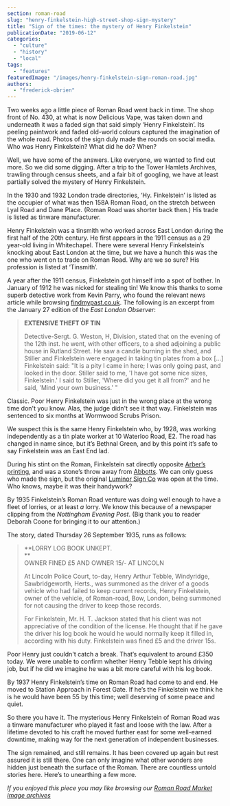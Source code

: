 ```yaml
---
section: roman-road
slug: "henry-finkelstein-high-street-shop-sign-mystery"
title: "Sign of the times: the mystery of Henry Finkelstein"
publicationDate: "2019-06-12"
categories: 
  - "culture"
  - "history"
  - "local"
tags: 
  - "features"
featuredImage: "/images/henry-finkelstein-sign-roman-road.jpg"
authors: 
  - "frederick-obrien"
---
```


Two weeks ago a little piece of Roman Road went back in time. The shop front of No. 430, at what is now Delicious Vape, was taken down and underneath it was a faded sign that said simply ‘Henry Finkelstein’. Its peeling paintwork and faded old-world colours captured the imagination of the whole road. Photos of the sign duly made the rounds on social media. Who was Henry Finkelstein? What did he do? When?

Well, we have some of the answers. Like everyone, we wanted to find out more. So we did some digging. After a trip to the Tower Hamlets Archives, trawling through census sheets, and a fair bit of googling, we have at least partially solved the mystery of Henry Finkelstein.

In the 1930 and 1932 London trade directories, ‘Hy. Finkelstein’ is listed as the occupier of what was then 158A Roman Road, on the stretch between Lyal Road and Dane Place. (Roman Road was shorter back then.) His trade is listed as tinware manufacturer.

Henry Finkelstein was a tinsmith who worked across East London during the first half of the 20th century. He first appears in the 1911 census as a 29 year-old living in Whitechapel. There were several Henry Finkelstein’s knocking about East London at the time, but we have a hunch this was the one who went on to trade on Roman Road. Why are we so sure? His profession is listed at ‘Tinsmith’.

A year after the 1911 census, Finkelstein got himself into a spot of bother. In January of 1912 he was nicked for stealing tin! We know this thanks to some superb detective work from Kevin Parry, who found the relevant news article while browsing [findmypast.co.uk](https://www.findmypast.co.uk/). The following is an excerpt from the January 27 edition of the _East London Observer_:

> **EXTENSIVE THEFT OF TIN**  
>   
> Detective-Sergt. G. Weston, H, Division, stated that on the evening of the 12th inst. he went, with other officers, to a shed adjoining a public house in Rutland Street. He saw a candle burning in the shed, and Stiller and Finkelstein were engaged in taking tin plates from a box \[...\] Finkelstein said: "It is a pity I came in here; I was only going past, and looked in the door. Stiller said to me, 'I have got some nice sizes, Finkelstein.' I said to Stiller, 'Where did you get it all from?' and he said, 'Mind your own business.' "

Classic. Poor Henry Finkelstein was just in the wrong place at the wrong time don't you know. Alas, the judge didn't see it that way. Finkelstein was sentenced to six months at Wormwood Scrubs Prison.

We suspect this is the same Henry Finkelstein who, by 1928, was working independently as a tin plate worker at 10 Waterloo Road, E2. The road has changed in name since, but it’s Bethnal Green, and by this point it’s safe to say Finkelstein was an East End lad.

During his stint on the Roman, Finkelstein sat directly opposite [Arber’s printing](https://romanroadlondon.com/gary-arber-interview/), and was a stone’s throw away from [Abbotts](https://romanroadlondon.com/abbotts-flooring-family-interview/). We can only guess who made the sign, but the original [Luminor Sign Co](https://romanroadlondon.com/ged-palmer-luminor-sign-co/) was open at the time. Who knows, maybe it was their handywork?

By 1935 Finkelstein’s Roman Road venture was doing well enough to have a fleet of lorries, or at least _a_ lorry. We know this because of a newspaper clipping from the _Nottingham Evening Post_. (Big thank you to reader Deborah Coone for bringing it to our attention.)

The story, dated Thursday 26 September 1935, runs as follows:

> **LORRY LOG BOOK UNKEPT.  
> **  
> OWNER FINED £5 AND OWNER 15/- AT LINCOLN  
>   
> At Lincoln Police Court, to-day, Henry Arthur Tebble, Windyridge, Sawbridgeworth, Herts., was summoned as the driver of a goods vehicle who had failed to keep current records, Henry Finkelstein, owner of the vehicle, of Roman-road, Bow, London, being summoned for not causing the driver to keep those records.  
>   
> For Finkelstein, Mr. H. T. Jackson stated that his client was not appreciative of the condition of the license. He thought that if he gave the driver his log book he would he would normally keep it filled in, according with his duty. Finkelstein was fined £5 and the driver 15s.

Poor Henry just couldn't catch a break. That’s equivalent to around £350 today. We were unable to confirm whether Henry Tebble kept his driving job, but if he did we imagine he was a bit more careful with his log book.

By 1937 Henry Finkelstein’s time on Roman Road had come to and end. He moved to Station Approach in Forest Gate. If he’s the Finkelstein we think he is he would have been 55 by this time; well deserving of some peace and quiet.

So there you have it. The mysterious Henry Finkelstein of Roman Road was a tinware manufacturer who played it fast and loose with the law. After a lifetime devoted to his craft he moved further east for some well-earned downtime, making way for the next generation of independent businesses.

The sign remained, and still remains. It has been covered up again but rest assured it is still there. One can only imagine what other wonders are hidden just beneath the surface of the Roman. There are countless untold stories here. Here’s to unearthing a few more.

_If you enjoyed this piece you may like browsing our [Roman Road Market image archives](https://romanroadlondon.com/roman-road-market-archive-old-images-60s-70s-80s-90s/)_
